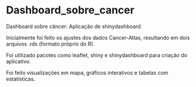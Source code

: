 # Dashboard_sobre_cancer
Dashboard sobre câncer: Aplicação de shinydashboard

Inicialmente foi feito os ajustes dos dados Cancer-Atlas, resultando em dois arquivos .rds (formato próprio do R).

Foi utilizado pacotes como leaflet, shiny e shinydashboard para criação do aplicativo.

Foi feito visualizações em mapa, gráficos interativos e tabelas com estatísticas.
